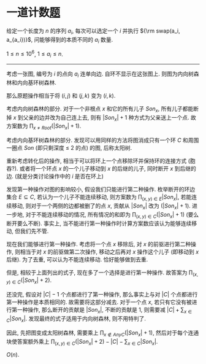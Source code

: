 # 一道计数[题](https://www.luogu.com.cn/problem/CF1863G)

给定一个长度为 $n$ 的序列 $a_i$, 每次可以选定一个 $i$ 并执行 ${\rm swap(a_i, a_{a_i})}$, 问能够得到的本质不同的 $a_i$ 数量.

$1 \le n \le 10^6$, $1 \le a_i \le n$.

---

考虑一张图, 编号为 $i$ 的点向 $a_i$ 连单向边. 自环不显示在这张图上. 则图为内向树森林和内向基环树森林.

那么原题操作相当于将 $(i, j)$ 和 $(j, k)$ 变为 $(i, k)$.

考虑内向树森林的部分. 对于一个非根点 $x$ 和它的所有儿子 $Son_x$, 所有儿子都能断掉 $x$ 到父亲的边并改为自己连上去, 则有 $|Son_x| + 1$ 种方式为父亲送上一个点. 故方案数为 $\prod_{x \neq Root} (|Son_x| + 1)$.

考虑内向基环树森林的部分. 发现可以用同样的方法将图消成只有一个环 $C$ 和周围一圈点 $Son$ (即只剩深度 $\le$ 2 的点) 的图, 后称太阳树.

重新考虑转化后的操作, 相当于可以将环上一个点移除环并保持环的连接方式 (胞吞?). 或者将一个环点 $x$ 的一个儿子移动到 $x$ 的后继的儿子, 同时断开 $x$ 到后继的边. (就是分类讨论操作中的 $i$ 是否在环上)

发现第一种操作对图的影响较小, 假设我们只能进行第二种操作. 枚举断开的环边集合 $E \subseteq C$, 若认为一个儿子不能连续移动, 则方案数为 $\prod_{(x, y) \in E} |Son_x|$, 若能连续移动, 则对于一个两侧的边都被删了的点 $x$, 贡献从 $|Son_x|$ 改为 $(|Son_x| + 1)$. 进一步地, 对于不能连续移动的情况, 所有情况的和即为 $\prod_{(x, y) \in C} (|Son_x| + 1)$ (要么断开要么不断). 事实上, 当不能进行第一种操作时计算方案数应该认为能够连续移动, 但我们先不管.

现在我们能够进行第一种操作. 考虑将一个点 $x$ 移除后, 对 $x$ 的前驱进行第二种操作, 则相当于对 $x$ 的前驱做第二次操作, 移动之后再对 $x$ 操作这个儿子 (即移动到 $x$ 后继). 为了去重, 可以认为不能连续移动. 恰好能够做到去重.

但是, 相较于上面列出的式子, 现在多了一个选择是进行第一种操作. 故答案为 $\prod_{(x, y) \in C} (|Son_x| + 2)$.

还没完, 假设对 $|C| - 1$ 个点都进行了第一种操作, 那么事实上与对 $|C|$ 个点都进行第一种操作是本质相同的. 故需要将这部分减去. 对于一个点 $x$, 若只有它没有被进行第一种操作, 那么断开的贡献是 $|Son_x|$, 不断的贡献是 1, 则需要减 $|C| + \sum_{x \in C} |Son_x|$. 发现最终的式子适用于内向树森林, 则不用特判了.

因此, 先把图变成太阳树森林, 需要乘上 $\prod_{x \notin AnyC} (|Son_x| + 1)$, 然后对于每个连通块使答案额外乘上 $\prod_{(x, y) \in C} (|Son_x| + 2) - |C| - \sum_{x \in C} |Son_x|$.

$O(n)$.
